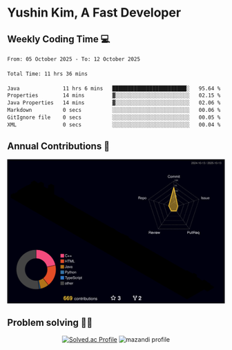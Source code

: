 # Yushin Kim, A Fast Developer

## Weekly Coding Time 💻

<!--START_SECTION:waka-->

```txt
From: 05 October 2025 - To: 12 October 2025

Total Time: 11 hrs 36 mins

Java              11 hrs 6 mins   ████████████████████████░   95.64 %
Properties        14 mins         ▓░░░░░░░░░░░░░░░░░░░░░░░░   02.15 %
Java Properties   14 mins         ▓░░░░░░░░░░░░░░░░░░░░░░░░   02.06 %
Markdown          0 secs          ░░░░░░░░░░░░░░░░░░░░░░░░░   00.06 %
GitIgnore file    0 secs          ░░░░░░░░░░░░░░░░░░░░░░░░░   00.05 %
XML               0 secs          ░░░░░░░░░░░░░░░░░░░░░░░░░   00.04 %
```

<!--END_SECTION:waka-->

## Annual Contributions 🏃

![](./profile-3d-contrib/profile-night-rainbow.svg)

## Problem solving 👨‍💻

<div align="center">

[![Solved.ac Profile](http://mazassumnida.wtf/api/v2/generate_badge?boj=kys010306)](https://solved.ac/kys010306)
![mazandi profile](http://mazandi.herokuapp.com/api?handle=kys010306&theme=dark)

</div>
